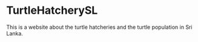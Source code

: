 # TurtleHatcherySL
This is a website about the turtle hatcheries and the turtle population in Sri Lanka.
